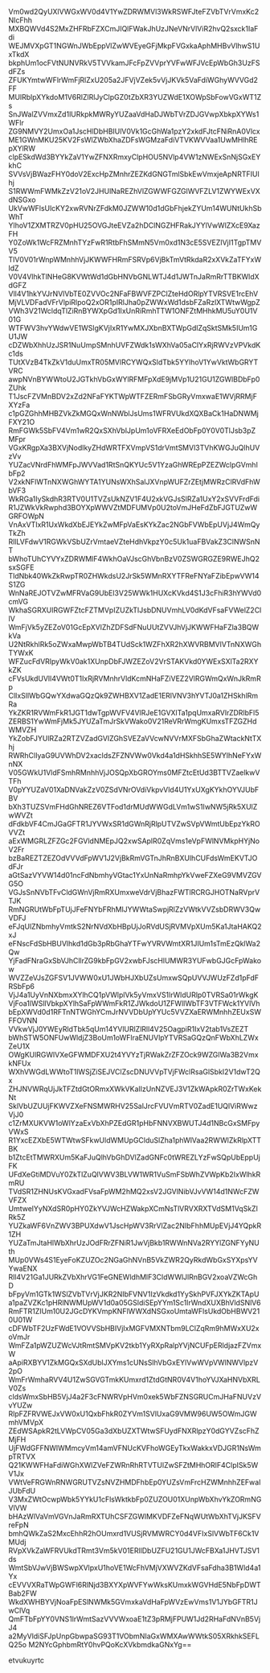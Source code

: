 Vm0wd2QyUXlVWGxWV0d4V1YwZDRWMVl3WkRSWFJteFZVbTVrVmxKc2NIcFhh
MXBQWVd4S2MxZHFRbFZXCmJIQlFWakJhUzJNeVNrVlViR2hvQ2sxck1IaFdi
WEJMVXpGT1NGWnJWbEppVlZwWVEyeGFjMkpFVGxkaAphMHBvVlhwS1UxTkdX
bkphUm1ocFVtNUNVRkV5TVVkamJFcFpZVVprYVFwWFJVcEpWbGh3UzFSdFZs
ZFUKYmtwWFlrWmFjRlZxU205a2JFVjVZek5vVjJKVk5VaFdiWGhyWVVGd2FF
MUlRblpXYkdoM1V6RlZlRlJyClpGZ0tZbXR3YUZWdE1XOWpSbFowVGxWT1Zs
SnJWalZVVmxZd1lURkpkMWRyYUZaaVdHaDJWbTVrZDJGVwpXbkpXYWs1WFlr
ZG9NMVY2UmxOa1JscHlDbHBIUlV0Vk1GcGhWa1pzY2xkdFJtcFNiRnA0Vlcx
ME1GWnMKU25KV2FsWlZWbXhaZDFsWGMzaFdiVTVKWVVaa1UwMHlhREpXYlRW
clpESkdWd3BYYkZaV1YwZFNXRmxyClpHOU5NVlp4VW1zNWExSnNjSGxEYkhC
SVVsVjBWazFHY0doV2ExcHpZMnhrZEZKdGNGTmlSbkEwVmxjeApNRTFIUlhj
S1RWWmFWMkZzV21oV2JHUlNaREZhVlZGWWFGZGlWVFZLV1ZWYWExVXdNSGxo
UkVwWFlsUlcKY2xwRVNrZFdkM0JZWW10d1dGbFhjekZYUm14WUNtUkhSbWhT
YlhoV1ZXMTRZV0pHU25OVGJteEVZa2hDClNGZHFRakJYYlVwWlZXcE9XazFH
Y0ZoWk1WcFRZMnhTYzFwR1RtbFhSMmN5Vm0xd1N3cE5SVEZIVjI1TgpTMVV5
TlV0V01rWnpWMnhhVjJKWWFHRmFSRVp6VjBkTmVtRkdaR2xXVkZaTFYxWldZ
V0V4VlhkTlNHeG8KVWtWd1dGbHNVbGNLWTJ4d1JWTnJaRmRrTTBKWldXdGFZ
Vll4V1hkYVJrNVlVbTE0ZVVOc2NFaFBWVFZPClZteHdORlpYTVRSVE1rcEhV
MjVLVDFadVFrVlpiRlpoQ2xOR1pIRlJha0pZWWxWd1dsbFZaRzlXTWtwWgpZ
VWh3V21WcldqTlZiRnBYWXpGd1IxUnRiRmhTTW1ONFZtMHhkMU5uY0U1V01G
WTFWV3hvYWdwVE1WSlgKVjIxR1YwMXJXbnBXTWpGdlZqSktSMk5IUm1GU1JW
cDZWbXhhUzJSR1NuUmpSMnhUVFZWdk1sWXhVa05aClYxRjRWVzVPVkdKc1ds
TUtXVzB4TkZkV1duUmxTR05MVlRCYWQxSldTbk5YYlhoV1YwVktWbGRYTVRC
awpNVnBYWWtoU2JGTkhVbGxWYlRFMFpXdE9jMVp1U21GU1ZGWlBDbFp0ZUhk
T1JscFZVMnBDV2xZd2NFaFYKTWpWTFZERmFSbGRyVmxwaE1WVjRRMjFXYzFa
c1pGZGhhMHBZVkZkMGQxWnNWblJsUms1WFRVUkdXQXBaCk1HaDNWMjFXY21O
RmFGWk5SbFV4Vm1wR2QxSXhVblJpUm1oVFRXeEdObFp0Y0V0TlJsb3pZMFpr
VGxKRgpXa3BXVjNodlkyZHdWRTFXVmpVS1drVmtSMVl3TVhKWGJuQlhUVzVv
YUZacVNrdFhWMFpJWVVad1RtSnQKYUc5V1YzaGhWREpPZEZWclpGVmhlbFp2
V2xkNFlWTnNXWGhWYTA1YUNsWXhSalJXVnpWUFZrZEtjMWRzClRVdFhWbVF3
WkRGa1IySkdhR3RTV0U1TVZsUkNZV1F4U2xkVGJsSlRZa1UxY2xSVVFrdFdi
R1JZWkVkRwphd3BOYXpWWVZtMDFUMVp0U2toVmJHeFdZbFJGTUZwWGRFOWpN
VnAxVTIxR1UxWkdXbEJEYkZwMFpVaEsKYkZac2NGbFVWbEpUVjJ4WmQyTkZh
RllLVFdwV1RGWkVSbUZrVmtaeVZteHdhVkpzY0c5Uk1uaFBVakZ3ClNWSnNT
bWhoTUhCYVYxZDRWMlF4WkhOaVJscGhVbnBzV0ZSWGRGZE9RWEJhQ2sxSGFE
TldNbk40WkZkRwpTR0ZHWkdsU2JrSk5WMnRXYTFReFNYaFZibEpwVW14S1ZG
WnNaREJOTVZwMFRVaG9UbEl3V25WWk1HUXcKVkd4S1J3cFhiR3hYWVd0cmVG
WkhaSGRXUlRGWFZtcFZTMVpIZUZkTlJsbDNUVmhLV0dKdVFsaFVWelZ2CllV
WmFjVk5yZEZoV01GcEpXVlZhZDFSdFNuUUtZVVJhVjJKWWFHaFZla3BQWkVa
U2NtRkhlRk5oZWxaMwpWbTB4TUdSck1WZFhXR2hXWVRBMVlVTnNXWGhTYWxK
WFZucFdVRlpyWkV0ak1XUnpDbFJWZEZoV2VrSTAKVkd0YWExSXlTa2RXYkZK
cFVsUkdUVll4VWt0T1IxRjRVMnhrVldKcmNHaFZiVEZ2VlRGWmQxWnJkRmRp
ClIxSllWbGQwYXdwaGQzQk9ZWHBXV1ZadE1ERlVNV3hYVTJ0a1ZHSkhlRmRa
YkZKR1RVWmFkR1JGT1dwTgpWVFV4VlRJeE1GVXlTa1pqUmxaRVlrZDRlbFl5
ZERBS1YwWmFjMk5JYUZaTmJrSkVWako0V21ReVRrWmgKUmxsTFZGZHdWMVZH
YkZobFJYUlRZa2RTZVZadGVIZGhSVEZaVVcwNVVrMXFSbGhaZWtackNtTXhj
RWRhClIyaG9UVWhDV2xacldsZFZNVWw0Vkd4a1dHSkhhSE5WYlhNeFYxWnNX
V05GWkU1VldFSmhRMnhhVjJOSQpXbGROYms0MFZtcEtUd3BTTVZaelkwVTFh
V0pYYUZaV01XaDNVakZzV0ZSdVNrOVdiVkpvVld4U1YxUXgKYkhOYVJUbFBV
bXh3TUZSVmFHdGhNREZ6VTFod1drMUdWWGdLVm1wS1IwNW5jRk5XUlZwWVZt
dFdkbVF4CmJGaGFTR1JYVWxSR1dGWnRjRlpUTVZwSVpVWmtUbEpzYkROVVZt
aExWMGRLZFZGc2FGVldNMEpJQ2xwSAplR0ZqVms1eVpFWlNVMkpHYjNoV2Fr
bzBaREZTZEZOdVVVdFpWV1J2VjBkRmVGTnJhRnBXUlhCUFdsWmEKVTJOdFJr
aGtSazVYVW14d01ncFdNbmhyVGtac1YxUnNaRmhpYkVweFZXeG9VMVZGVG5O
VGJsSnNVbTFvCldGWnVjRmRXUmxweVdrVjBhazFWTlRCRGJHOTNaRVprVTJK
RmNGRUtWbFpTUjJFeFNYbFRhMlJYWWtaSwpjRlZzVWtkVVZsbDRWV3QwVDFJ
eFJqUlZNbmhyVmtkS2NrNVdXbHBpUjJoRVdUSjRVMVpXUm5Ka1JtaHAKQ2xJ
eFNscFdSbHBUVlhkd1dGb3pRbGhaYTFwYVRVWmtXR1JIUm1sTmEzQklWa2Qw
YjFadFNraGxSbVJhCllrZG9kbFpGV2xwbFJscHlUMWR3YUFwbGJGcFpWakow
WVZZeVJsZGFSV1JVWW0xU1JWbHJXbUZsUmxwSQpUVVJWUzFZd1pFdFRSbFp6
VjJ4a1UyVnNXbmxXYlhCQ1pVWlplVk5yVmxVS1lrWldURlp0TVRSa01rWkgK
VjFoa1lWSllVbkpXYlhSaFpWWmFkR1ZJWkdoU1ZFWllWbTF3VTFWck1YVlVh
bEpXWVd0d1RFTnNTWGhYCmJrNVVDbUpYYUc5VVZXaERWMnhhZEUxSWFFOVNN
VVkwVjJ0YWEyRldTbk5qUm14YVlURlZlRll4V25OagpiR1IxV2tab1VsZEZT
bWhSTW5ONFUwWldjZ3BoUm1oWFlraENUVlpYTVRSaGQzQnFWbXhLZWxZeU1X
OWgKUlRGWlVXeGFWMDFXU2t4YVYzTjRWakZrZFZOck9WZGlWa3B2VmxkNFUx
WXhVWGdLWWtoT1lWSjZiSEJVClZscDNUVVpTVjFWclRsaGlSbkI2V1dwT2Qx
ZHJNVWRqUjJkTFZtdGtORmxXWkVKalIzUnNZVEJ3V1ZkWApkR0ZrTWxKekNt
SklVbUZUUjFKWVZXeFNSMWRHV25SalJrcFVUVmRTV0ZadE1UQlViRWwzVjJ0
c1ZrMXUKVW1oWlYzaExVbXhPZEdGR1pHbFNNVXBWUTJ4d1NBcGxSMFpyVWxS
R1YxcEZXbE5WTWtwSFkwUldWMUpGClduSlZha1phWlVaa2RWWlZkRlpXTTBK
b1ZtcEtTMWRXUm5KaFJuQlhVbGhDVlZadGNFc0tWREZLYzFwSQpUbEppUjFK
UFdXeGtiMDVuY0ZkTlZuQlVWV3BLVW1WR1VuSmFSbWhZVWpKb2IxWlhkRmRU
TVdSR1ZHNUsKVGxadFVsaFpWM2hMQ2xsV2JGVlNibVJvVW14d1NWcFZWVFZX
UmtwelYyNXdSR0pHY0ZkYVJWcHZWakpXCmNsTlVRVXRXTVdSM1VqSkZlRk5Z
YUZkaWF6VnZWV3BPUXdwV1JscHpWV3RrVlZac2NIbFhhMUpEVjJ4YQpkR1ZH
YUZaTmJtaHlWbXhrUzJOdFRrZFNiR1JwVjBkb1RWWnNVa2RYYlZGNFYyNUth
MUp0VWs4S1EyeFoKZUZOc2NGaGhNVnB5VkZWR2QyRkdWbGxSYXpsYVYwaENX
Rll4V21Ga1JURkZVbXhrVG1FeGNEWldhMlF3CldWWlJlRnBGV2xoaVZWcGhD
bFpyVm1GTk1WSlZVbTVrVjJKR2NIbFVNV1IzVkdkd1YySkhPVFJXYkZKTApU
a1paZVZKc1pHRlNWMUpWV1d0a05GSldiSEpYYm1Sc1lrWndXUXBhVldSNlV6
RmFTR1ZIUm10U2JGcDYKVmpKNFlWWXdNSGxoUmtaWFlsUkdObHBWV210U01W
cDFWbTF2UzFWdE1VOVVSbHBIVjIxMGFVMXNTbm9LClZqRm9hMWxXU2xoVmJr
WmFZa1pWZUZWcVJtRmtSMVpKV2tkb1YyRXpRalpYVjNCUFpERldjazFZVmxW
aApiRXBYV1ZkMGQxSXdUblJXYms1cUNsSlhVbGxEYlVwWVpVWlNWVlpzV2pO
WmFrWmhaRVV4U1ZwSGVGTmkKUmxrd1ZtdGtNR0V4V1hoYVJXaHNVbXRLV0Zs
cldsWmxSbHB5VjJ4a2F3cFNWRVpHVm0xek5WbFZNSGRUCmJHaFNUVzVvYUZw
RlpFZFRVWEJxVW0xU1QxbFhkR0ZYVm1SVlUxaG9VMW96UW5OWmJGWmhVMVpX
ZEdWSApkR2tLVWpCV05Ga3dXbUZXTWtwSFUydFNXRlpzY0dGYVZscFhZMjFH
UjFWdGFFNWlWMmcyVm14amVFNUcKVFhoWGEyTkxWakkxVDJGR1NsWmpTRTVX
Q21KWWFHaFdiWGhXWlZVeFZWRnRhRTVTUlZwSFZtMHhORlF4ClpISk5WV1Jx
VWtVeFRGWnRNWGRUTVZsNVZHMDFhbEp0YUZsVmFrcHZWMnhhZEFwalJUbFdU
V3MxZWtOcwpWbk5YYkU1cFlsWktkbFp0ZUZOU01XUnpWbXhvYkZORmNGVlVW
bHAzWlVaVmVGVnJaRmRXTUhCSFZGWlMKVDFZeFNqWUtWbXhTVjJKSFVreFpN
bmhQWkZaS2MxcEhhR2hOUmxrd1VUSjRVMWRCY0d4VFIxSlVWbTF6Ck1VMUdj
RVpXVkZaWFRVUkdTRmt3Vm5kV01ERllDbUZFU21GU1JWcFBXa1JHVTJSV1ds
WmtSbVJwVjBWSwpXVlpxU1hoVE1WcFhVMjVXWVZKdVFsaFdha3B1Wld4a1Yx
cEVVVXRaTWpGWFl6RlNjd3BXYXpWVFYwWksKUmxkWGVHdE5NbFpDWTBab2FW
WkdXWHBYVjNoaFpESlNWMk5GVmxkaVdHaFpWVzEwVms1V1JYbGFTR1JwClVq
QmFTbFpYY0VNS1lrWmtSazVVVWxoaE1tZ3pRMjFPUW1Jd2RHaFdNVnB5VjJ4
a2MyVldiSFJpUnpGbwpaSG93T1VObmNIaGxWMXAwWWtkS05XRkhkSEFLQ25o
M2NYcGphbmRtY0hvPQoKcXVkbmdkaGNxYg==

etvukuyrtc